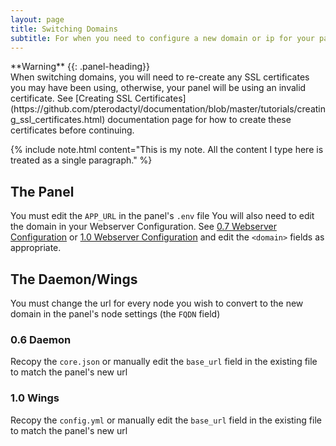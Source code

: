 ```yaml
---
layout: page
title: Switching Domains
subtitle: For when you need to configure a new domain or ip for your panel
---
```

<div class="panel panel-warning">
**Warning**
{{: .panel-heading}}
  <div class="panel-body">
When switching domains, you will need to re-create any SSL certificates you may have been using, otherwise, your panel will be using an invalid certificate.
See [Creating SSL Certificates](https://github.com/pterodactyl/documentation/blob/master/tutorials/creating_ssl_certificates.html) documentation page for how to create these certificates before continuing.
  </div>
</div>

{% include note.html content="This is my note. All the content I type here is treated as a single paragraph." %}

## The Panel
You must edit the `APP_URL` in the panel's `.env` file
You will also need to edit the domain in your Webserver Configuration. See  [0.7 Webserver Configuration](https://pterodactyl.io/panel/0.7/webserver_configuration.html) or [1.0 Webserver Configuration](https://pterodactyl.io/panel/1.0/webserver_configuration.html) and edit the `<domain>` fields as appropriate.
## The Daemon/Wings
You must change the url for every node you wish to convert to the new domain in the panel's node settings (the `FQDN` field)
### 0.6 Daemon
Recopy the `core.json` or manually edit the `base_url` field in the existing file to match the panel's new url
### 1.0 Wings
Recopy the `config.yml` or manually edit the `base_url` field in the existing file to match the panel's new url
